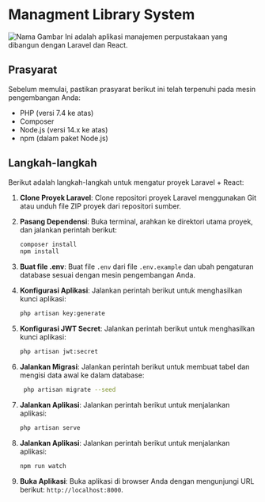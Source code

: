 # Managment Library System
![Nama Gambar](path/ke/gambar.png)
Ini adalah aplikasi manajemen perpustakaan yang dibangun dengan Laravel dan React.

## Prasyarat

Sebelum memulai, pastikan prasyarat berikut ini telah terpenuhi pada mesin pengembangan Anda:

- PHP (versi 7.4 ke atas)
- Composer
- Node.js (versi 14.x ke atas)
- npm (dalam paket Node.js)

## Langkah-langkah

Berikut adalah langkah-langkah untuk mengatur proyek Laravel + React:

1. **Clone Proyek Laravel**: Clone repositori proyek Laravel menggunakan Git atau unduh file ZIP proyek dari repositori sumber.

2. **Pasang Dependensi**: Buka terminal, arahkan ke direktori utama proyek, dan jalankan perintah berikut:

   ```bash
   composer install
   npm install
    ```
3. **Buat file .env**: Buat file `.env` dari file `.env.example` dan ubah pengaturan database sesuai dengan mesin pengembangan Anda.

4. **Konfigurasi Aplikasi**: Jalankan perintah berikut untuk menghasilkan kunci aplikasi:

   ```bash
   php artisan key:generate
   ```
5. **Konfigurasi JWT Secret**: Jalankan perintah berikut untuk menghasilkan kunci aplikasi:
     ```bash
   php artisan jwt:secret
   ```
6. **Jalankan Migrasi**: Jalankan perintah berikut untuk membuat tabel dan mengisi data awal ke dalam database:
   ```bash
    php artisan migrate --seed
    ```
7. **Jalankan Aplikasi**: Jalankan perintah berikut untuk menjalankan aplikasi:
    ```bash
    php artisan serve
    ```
8. **Jalankan Aplikasi**: Jalankan perintah berikut untuk menjalankan aplikasi:
    ```bash
    npm run watch
    ```
9. **Buka Aplikasi**: Buka aplikasi di browser Anda dengan mengunjungi URL berikut: `http://localhost:8000`.
